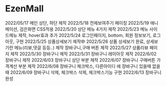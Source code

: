 # EzenMall
2022/05/17
메인 상단, 하단 제작
2022/5/18
전체보여주기 페이징 
2022/5/19
애니메이션, 검은화면 CSS적용
2022/5/20
상단 메뉴 4가지 제작
2022/5/23
메뉴 사이드메뉴 제작, hover효과 추가
2022/5/24
로그인페이지, bottom, 회원 정보보기, 로그아웃, 구현
2022/5/25
상품상세보기 제작中
2022/5/26
상품 상세보기 완료, 상세보기란 메뉴(리뷰,댓글 등등..) 제작
장바구니,구매 버튼 제작
2022/5/27
상품리뷰 페이지 제작
2022/5/30
장바구니 제작
2022/5/31
장바구니 레이아웃 제작
2022/6/02
장바구니 제작
2022/6/03
장바구니 상단 부분 제작
2022/6/07
장바구니 구매버튼 가격계산 부분 제작
2022/6/08
장바구니 체크박스, 다른아이디 에 장바구니 있을때 없을때
2022/6/09
장바구니 삭제, 체크박스 삭제, 체크박스기능 구현
2022/6/13
장바구니 완성
